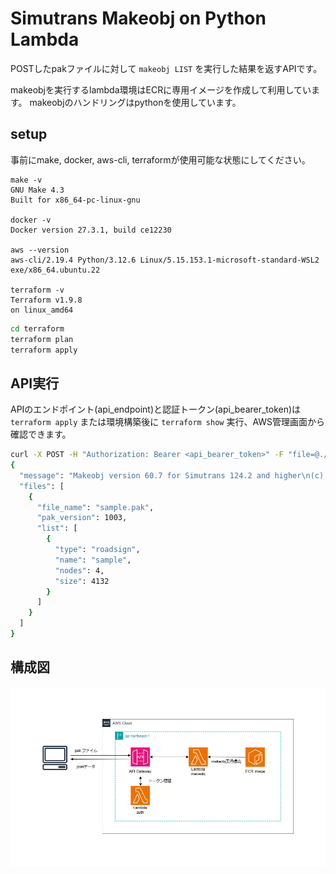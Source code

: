 # Simutrans Makeobj on Python Lambda

POSTしたpakファイルに対して `makeobj LIST` を実行した結果を返すAPIです。

makeobjを実行するlambda環境はECRに専用イメージを作成して利用しています。
makeobjのハンドリングはpythonを使用しています。

## setup
事前にmake, docker, aws-cli, terraformが使用可能な状態にしてください。

```
make -v
GNU Make 4.3
Built for x86_64-pc-linux-gnu

docker -v
Docker version 27.3.1, build ce12230

aws --version
aws-cli/2.19.4 Python/3.12.6 Linux/5.15.153.1-microsoft-standard-WSL2 exe/x86_64.ubuntu.22

terraform -v
Terraform v1.9.8
on linux_amd64
```

```bash
cd terraform
terraform plan
terraform apply
```

## API実行
APIのエンドポイント(api_endpoint)と認証トークン(api_bearer_token)は `terraform apply` または環境構築後に `terraform show` 実行、AWS管理画面から確認できます。

```bash
curl -X POST -H "Authorization: Bearer <api_bearer_token>" -F "file=@./sample.pak" https://<api_endpoint>|jq
{
  "message": "Makeobj version 60.7 for Simutrans 124.2 and higher\n(c) 2002-2012 V. Meyer, Hj. Malthaner, M. Pristovsek & Simutrans development team",
  "files": [
    {
      "file_name": "sample.pak",
      "pak_version": 1003,
      "list": [
        {
          "type": "roadsign",
          "name": "sample",
          "nodes": 4,
          "size": 4132
        }
      ]
    }
  ]
}
```

## 構成図

![構成図](./flow.png)